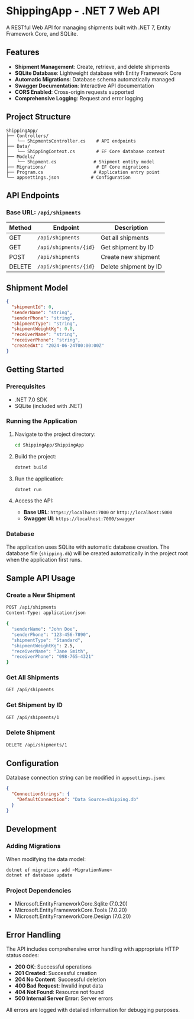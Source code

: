 # ShippingApp - .NET 7 Web API

A RESTful Web API for managing shipments built with .NET 7, Entity Framework Core, and SQLite.

## Features

- **Shipment Management**: Create, retrieve, and delete shipments
- **SQLite Database**: Lightweight database with Entity Framework Core
- **Automatic Migrations**: Database schema automatically managed
- **Swagger Documentation**: Interactive API documentation
- **CORS Enabled**: Cross-origin requests supported
- **Comprehensive Logging**: Request and error logging

## Project Structure

```
ShippingApp/
├── Controllers/
│   └── ShipmentsController.cs    # API endpoints
├── Data/
│   └── ShippingContext.cs        # EF Core database context
├── Models/
│   └── Shipment.cs              # Shipment entity model
├── Migrations/                   # EF Core migrations
├── Program.cs                   # Application entry point
└── appsettings.json            # Configuration
```

## API Endpoints

### Base URL: `/api/shipments`

| Method | Endpoint | Description |
|--------|----------|-------------|
| GET | `/api/shipments` | Get all shipments |
| GET | `/api/shipments/{id}` | Get shipment by ID |
| POST | `/api/shipments` | Create new shipment |
| DELETE | `/api/shipments/{id}` | Delete shipment by ID |

## Shipment Model

```json
{
  "shipmentId": 0,
  "senderName": "string",
  "senderPhone": "string",
  "shipmentType": "string",
  "shipmentWeightKg": 0.0,
  "receiverName": "string",
  "receiverPhone": "string",
  "createdAt": "2024-06-24T00:00:00Z"
}
```

## Getting Started

### Prerequisites

- .NET 7.0 SDK
- SQLite (included with .NET)

### Running the Application

1. Navigate to the project directory:
   ```bash
   cd ShippingApp/ShippingApp
   ```

2. Build the project:
   ```bash
   dotnet build
   ```

3. Run the application:
   ```bash
   dotnet run
   ```

4. Access the API:
   - **Base URL**: `https://localhost:7000` or `http://localhost:5000`
   - **Swagger UI**: `https://localhost:7000/swagger`

### Database

The application uses SQLite with automatic database creation. The database file (`shipping.db`) will be created automatically in the project root when the application first runs.

## Sample API Usage

### Create a New Shipment
```bash
POST /api/shipments
Content-Type: application/json

{
  "senderName": "John Doe",
  "senderPhone": "123-456-7890",
  "shipmentType": "Standard",
  "shipmentWeightKg": 2.5,
  "receiverName": "Jane Smith",
  "receiverPhone": "098-765-4321"
}
```

### Get All Shipments
```bash
GET /api/shipments
```

### Get Shipment by ID
```bash
GET /api/shipments/1
```

### Delete Shipment
```bash
DELETE /api/shipments/1
```

## Configuration

Database connection string can be modified in `appsettings.json`:

```json
{
  "ConnectionStrings": {
    "DefaultConnection": "Data Source=shipping.db"
  }
}
```

## Development

### Adding Migrations

When modifying the data model:

```bash
dotnet ef migrations add <MigrationName>
dotnet ef database update
```

### Project Dependencies

- Microsoft.EntityFrameworkCore.Sqlite (7.0.20)
- Microsoft.EntityFrameworkCore.Tools (7.0.20)
- Microsoft.EntityFrameworkCore.Design (7.0.20)

## Error Handling

The API includes comprehensive error handling with appropriate HTTP status codes:

- **200 OK**: Successful operations
- **201 Created**: Successful creation
- **204 No Content**: Successful deletion
- **400 Bad Request**: Invalid input data
- **404 Not Found**: Resource not found
- **500 Internal Server Error**: Server errors

All errors are logged with detailed information for debugging purposes.